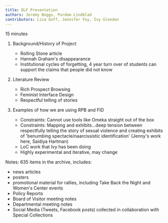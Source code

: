 ```yaml
---
title: DLF Presentation
authors: Jeremy Boggs, Purdom Lindblad
contributors: Lisa Goff, Jennifer Foy, Ivy Glendon
---
```


15 minutes

1. Background/History of Project
    * Rolling Stone article
    * Hannah Graham's disappearance
    * Institutional cycles of forgetting, 4 year turn over of students
      can support the claims that people did not know

2. Literature Review
    * Rich Prospect Browsing
    * Feminist Interface Design
    * Respectful telling of stories

3. Examples of how we are using RPB and FID
    * Constraints: Cannot use tools like Omeka straight out of the box
    * Constraints: Mapping and exhibits...deep tension between
      respectfully telling the story of sexual violence and creating
      exhibits of 'benumbing spectacle/naarcissistic identification' (Jenny's work here, Saidiya Hartman)
    * LoC work that Ivy has been doing
    * Highly experimental and iterative, may change

Notes:
635 items in the archive, includes:
* news articles
* posters
* promotional material for rallies, including Take Back the Night and
  Women's Center events
* Policy Reports
* Board of Visitor meeting notes
* Departmental meeting notes
* Social Media (Tweets, Facebook posts) collected in collaboration with
  Special Collections
